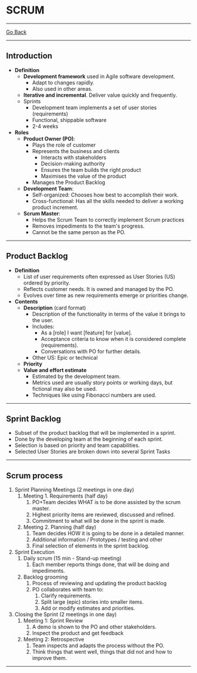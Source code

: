 # SCRUM
---
[Go Back](../README.md)

---
## Introduction
- **Definition**
    - **Development framework** used in Agile software development.
	    - Adapt to changes rapidly.
	    - Also used in other areas.
    - **Iterative and incremental**. Deliver value quickly and frequently.
    - Sprints
	    - Development team implements a set of user stories (requirements)
	    - Functional, shippable software
	    - 2-4 weeks
- **Roles**
    - **Product Owner (PO)**:
	    - Plays the role of customer
	    - Represents the business and clients
		    - Interacts with stakeholders
		    - Decision-making authority
		    - Ensures the team builds the right product
		    - Maximises the value of the product
	    - Manages the Product Backlog
    - **Development Team**:
        - Self-organized: Chooses how best to accomplish their work.
        - Cross-functional: Has all the skills needed to deliver a working product increment.
    - **Scrum Master**:  
	    - Helps the Scrum Team to correctly implement Scrum practices
	    - Removes impediments to the team's progress.
	    - Cannot be the same person as the PO.
---
## Product Backlog
- **Definition**
	- List of user requirements often expressed as User Stories (US) ordered by priority.
	- Reflects customer needs. It is owned and managed by the PO. 
	- Evolves over time as new requirements emerge or priorities change.
- **Contents**
	- **Description** (card format)
		- Description of the functionality in terms of the value it brings to the user.
		- Includes:
			- As a [role] I want [feature] for [value].
			- Acceptance criteria to know when it is considered complete (requirements).
			- Conversations with PO for further details.
		- Other US: Epic or technical
	- **Priority**
	- **Value and effort estimate**
		- Estimated by the development team.
		- Metrics used are usually story points or working days, but fictional may also be used.
		- Techniques like using Fibonacci numbers are used.
---
## Sprint Backlog
- Subset of the product backlog that will be implemented in a sprint.
- Done by the developing team at the beginning of each sprint.
- Selection is based on priority and team capabilities.
- Selected User Stories are broken down into several Sprint Tasks
---
## Scrum process
1. Sprint Planning Meetings (2 meetings in one day)
	1. Meeting 1. Requirements (half day)
		1. PO+Team decides WHAT is to be done assisted by the scrum master.
		2. Highest priority items are reviewed, discussed and refined.
		3. Commitment to what will be done in the sprint is made.
	2. Meeting 2. Planning (half day)
		1. Team decides HOW it is going to be done in a detailed manner.
		2. Additional information / Prototypes / testing and other
		3. Final selection of elements in the sprint backlog.
2. Sprint Execution
	1. Daily scrum (15 min - Stand-up meeting)
		1. Each member reports things done, that will be doing and impediments.
	2. Backlog grooming
		1. Process of reviewing and updating the product backlog
		2. PO collaborates with team to:
			1. Clarify requirements.
			2. Split large (epic) stories into smaller items.
			3. Add or modify estimates and priorities.
3. Closing the Sprint (2 meetings in one day)
	1. Meeting 1: Sprint Review
		1. A demo is shown to the PO and other stakeholders.
		2. Inspect the product and get feedback
	2. Meeting 2: Retrospective
		1. Team inspects and adapts the process without the PO.
		2. Think things that went well, things that did not and how to improve them.
---